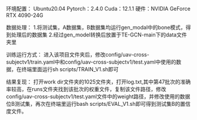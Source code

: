 环境配置：
Ubuntu20.04
Pytorch：2.4.0
Cuda：12.1.1
硬件：NVIDIA GeForce RTX 4090-24G

数据处理：
1.将测试集，A数据集，B数据集均运行gen_modal中的bone模式，得到处理后的数据集
2.经过gen_model转换后放置于TE-GCN-main下的data文件夹里

训练运行方式：
进入该项目文件夹后，修改config/uav-cross-subjectv1/train.yaml中和config/uav-cross-subjectv1/test.yaml中使用的数据，在终端里面运行sh scripts/TRAIN_V1.sh即可

结果复现：
打开work dir文件夹的1025文件夹，打开log.txt,其中第47批次的准确率较高，在runs文件夹找到该批次的权重文件，复制该文件路径，修改config/uav-cross-subjectv1/test.yaml文件中的weight路径，并修改使用的数据位B测试集，再次在终端里运行bash scripts/EVAL_V1.sh即可得到测试集B的置信度文件。
